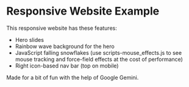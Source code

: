# Responsive Website Example

This responsive website has these features:
- Hero slides
- Rainbow wave background for the hero
- JavaScript falling snowflakes (use scripts-mouse_effects.js to see mouse tracking and force-field effects at the cost of performance)
- Right icon-based nav bar (top on mobile)

Made for a bit of fun with the help of Google Gemini.
